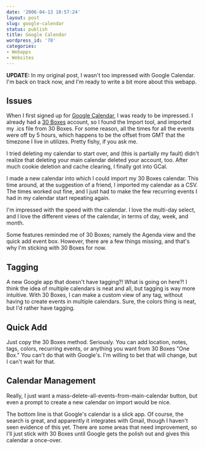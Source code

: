 ```yaml
---
date: '2006-04-13 10:57:24'
layout: post
slug: google-calendar
status: publish
title: Google Calendar
wordpress_id: '78'
categories:
- Webapps
- Websites
---
```


**UPDATE:** In my original post, I wasn't too impressed with Google Calendar.  I'm back on track now, and I'm ready to write a bit more about this webapp.





## Issues



When I first signed up for [Google Calendar](http://calendar.google.com), I was ready to be impressed.  I already had a [30 Boxes](http://30boxes.com) account, so I found the Import tool, and imported my .ics file from 30 Boxes.  For some reason, all the times for all the events were off by 5 hours, which happens to be the offset from GMT that the timezone I live in utilizes.  Pretty fishy, if you ask me.

I tried deleting my calendar to start over, and (this is partially my fault) didn't realize that deleting your main calendar deleted your account, too.  After much cookie deletion and cache clearing, I finally got into GCal.

I made a new calendar into which I could import my 30 Boxes calendar.  This time around, at the suggestion of a friend, I imported my calendar as a CSV.  The times worked out fine, and I just had to make the few recurring events I had in my calendar start repeating again.

I'm impressed with the speed with the calendar.  I love the multi-day select, and I love the different views of the calendar, in terms of day, week, and month.

Some features reminded me of 30 Boxes; namely the Agenda view and the quick add event box.  However, there are a few things missing, and that's why I'm sticking with 30 Boxes for now.



## Tagging



A new Google app that doesn't have tagging?!  What is going on here?!  I think the idea of multiple calendars is neat and all, but tagging is way more intuitive.  With 30 Boxes, I can make a custom view of any tag, without having to create events in multiple calendars. Sure, the colors thing is neat, but I'd rather have tagging.



## Quick Add



Just copy the 30 Boxes method. Seriously.  You can add location, notes, tags, colors, recurring events, or  anything you want from 30 Boxes "One Box."  You can't do that with Google's.  I'm willing to bet that will change, but I can't wait for that.



## Calendar Management



Really, I just want a mass-delete-all-events-from-main-calendar button, but even a prompt to create a new calendar on import would be nice.

The bottom line is that Google's calendar is a slick app.  Of course, the search is great, and apparently it integrates with Gmail, though I haven't seen evidence of this yet.  There are some areas that need improvement, so I'll just stick with 30 Boxes until Google gets the polish out and gives this calendar a once-over.
